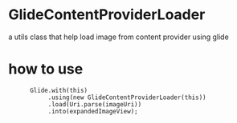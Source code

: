 # GlideContentProviderLoader
a utils class that help load image from content provider using glide

# how to use

````
      Glide.with(this)
           .using(new GlideContentProviderLoader(this))
           .load(Uri.parse(imageUri))
           .into(expandedImageView);
````                
